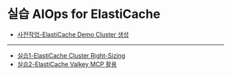 # 실습 AIOps for ElastiCache
- [사전작업-ElastiCache Demo Cluster 생성](./elasticache-create-replication-group.md)
---
- [실습1-ElastiCache Cluster Right-Sizing](./01_ElastiCache_Right-Sizing)
- [실습2-ElastiCache Valkey MCP 활용](./02_Valkey_MCP)
